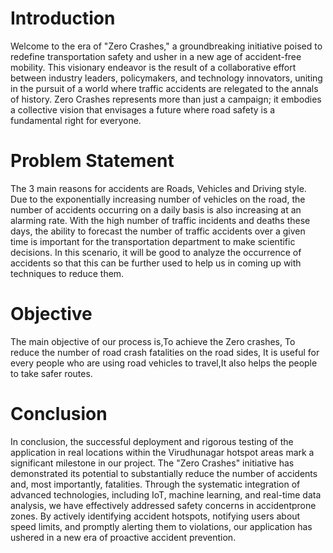 # Introduction
Welcome to the era of "Zero Crashes," a groundbreaking initiative poised to redefine transportation safety and usher in a new age of accident-free mobility.
This visionary endeavor is the result of a collaborative effort between industry leaders, policymakers, and technology innovators, uniting in the pursuit of a world where traffic accidents are relegated to the annals of history. Zero Crashes represents more than just a campaign; it embodies a collective vision that envisages a future where road safety is a fundamental right for everyone.
# Problem Statement
The 3 main reasons for accidents are Roads, Vehicles and Driving style. Due to the exponentially increasing number of vehicles on the road, the number of accidents occurring on a daily basis is also increasing at an alarming rate. With the high number of traffic incidents and deaths these days, the ability to forecast the number
of traffic accidents over a given time is important for the transportation department to make scientific decisions. In this scenario, it will be good to analyze the
occurrence of accidents so that this can be further used to help us in coming up with techniques to reduce them.
# Objective

The main objective of our process is,To achieve the Zero crashes, To reduce the number of road crash fatalities on the road sides, It is useful for every people who are using road vehicles to travel,It also helps the people to take safer routes.

# Conclusion
In conclusion, the successful deployment and rigorous testing of the application in real locations within the Virudhunagar hotspot areas mark a significant milestone in our project. The "Zero Crashes" initiative has demonstrated its potential to substantially reduce the number of
accidents and, most importantly, fatalities. Through the systematic integration of advanced technologies, including IoT, machine
learning, and real-time data analysis, we have effectively addressed safety concerns in accidentprone zones. By actively identifying accident hotspots, notifying users about speed limits, and promptly alerting them to violations, our application has ushered in a new era of proactive accident prevention.

